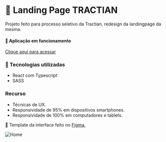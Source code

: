 # 🔧 Landing Page TRACTIAN
Projeto feito para processo seletivo da Tractian, redesign da landingpage da mesma.

#### 🚀 Aplicação em funcionamento
[Clique aqui para acessar](https://landingpage-tractian.vercel.app/)

### 🧰 Tecnologias utilizadas
- React com Typescript
- SASS

### Recurso
- Técnicas de UX.
- Responsividade de 95% em dispositivos smartphones.
- Responsividade de 100% em computadores e tablets.

🎨 Template da interface feito no <a target="_blank" href="https://www.figma.com/file/rXOCal19NaqNFffiHsYdeQ/Landing-Page-Tractian?node-id=0%3A1">Figma.</a>

![Home](https://i.imgur.com/mB4FfuJ.png)
